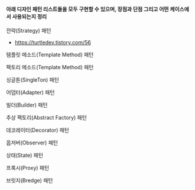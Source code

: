#### 아래 디자인 패턴 리스트들을 모두 구현할 수 있으며, 장점과 단점 그리고 어떤 케이스에서 사용되는지 정리
전략(Strategy) 패턴
- https://turtledev.tistory.com/56

템플릿 메소드(Template Method) 패턴

팩토리 메소드(Template Method) 패턴 

싱글톤(SingleTon) 패턴

어댑터(Adapter) 패턴

빌더(Builder) 패턴

추상 팩토리(Abstract Factory) 패턴

데코레이터(Decorator) 패턴

옵저버(Observer) 패턴

상태(State) 패턴

프록시(Proxy) 패턴

브릿지(Bredge) 패턴


